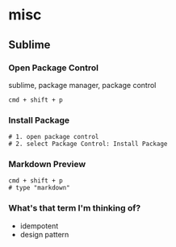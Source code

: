 # misc


## Sublime

### Open Package Control
sublime, package manager, package control
```
cmd + shift + p
```

### Install Package
```
# 1. open package control
# 2. select Package Control: Install Package
```

### Markdown Preview
```
cmd + shift + p
# type "markdown"
```

### What's that term I'm thinking of?
- idempotent
- design pattern


